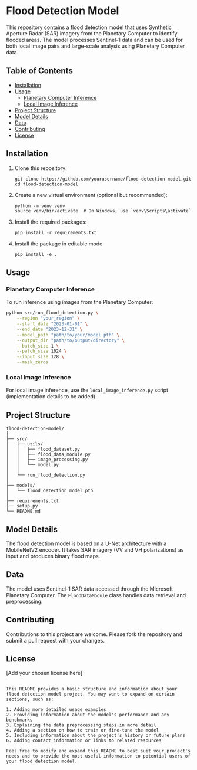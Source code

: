 # Flood Detection Model

This repository contains a flood detection model that uses Synthetic Aperture Radar (SAR) imagery from the Planetary Computer to identify flooded areas. The model processes Sentinel-1 data and can be used for both local image pairs and large-scale analysis using Planetary Computer data.

## Table of Contents
- [Installation](#installation)
- [Usage](#usage)
  - [Planetary Computer Inference](#planetary-computer-inference)
  - [Local Image Inference](#local-image-inference)
- [Project Structure](#project-structure)
- [Model Details](#model-details)
- [Data](#data)
- [Contributing](#contributing)
- [License](#license)

## Installation

1. Clone this repository:
   ```
   git clone https://github.com/yourusername/flood-detection-model.git
   cd flood-detection-model
   ```

2. Create a new virtual environment (optional but recommended):
   ```
   python -m venv venv
   source venv/bin/activate  # On Windows, use `venv\Scripts\activate`
   ```

3. Install the required packages:
   ```
   pip install -r requirements.txt
   ```

4. Install the package in editable mode:
   ```
   pip install -e .
   ```

## Usage

### Planetary Computer Inference

To run inference using images from the Planetary Computer:

```bash
python src/run_flood_detection.py \
    --region "your_region" \
    --start_date "2023-01-01" \
    --end_date "2023-12-31" \
    --model_path "path/to/your/model.pth" \
    --output_dir "path/to/output/directory" \
    --batch_size 1 \
    --patch_size 1024 \
    --input_size 128 \
    --mask_zeros
```

### Local Image Inference

For local image inference, use the `local_image_inference.py` script (implementation details to be added).

## Project Structure

```
flood-detection-model/
│
├── src/
│   ├── utils/
│   │   ├── flood_dataset.py
│   │   ├── flood_data_module.py
│   │   ├── image_processing.py
│   │   └── model.py
│   │
│   └── run_flood_detection.py
│
├── models/
│   └── flood_detection_model.pth
│
├── requirements.txt
├── setup.py
└── README.md
```

## Model Details

The flood detection model is based on a U-Net architecture with a MobileNetV2 encoder. It takes SAR imagery (VV and VH polarizations) as input and produces binary flood maps.

## Data

The model uses Sentinel-1 SAR data accessed through the Microsoft Planetary Computer. The `FloodDataModule` class handles data retrieval and preprocessing.

## Contributing

Contributions to this project are welcome. Please fork the repository and submit a pull request with your changes.

## License

[Add your chosen license here]

```

This README provides a basic structure and information about your flood detection model project. You may want to expand on certain sections, such as:

1. Adding more detailed usage examples
2. Providing information about the model's performance and any benchmarks
3. Explaining the data preprocessing steps in more detail
4. Adding a section on how to train or fine-tune the model
5. Including information about the project's history or future plans
6. Adding contact information or links to related resources

Feel free to modify and expand this README to best suit your project's needs and to provide the most useful information to potential users of your flood detection model.